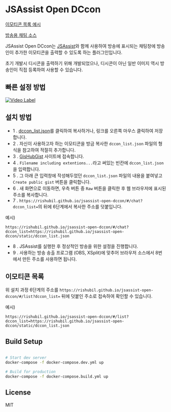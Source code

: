 JSAssist Open DCcon
===

[이모티콘 목록 예시](https://rishubil.github.io/jsassist-open-dccon/#/list?dccon_list=https://rishubil.github.io/jsassist-open-dccon/static/dccon_list.json)

[방송용 채팅 소스](https://rishubil.github.io/jsassist-open-dccon/#/chat?dccon_list=https://rishubil.github.io/jsassist-open-dccon/static/dccon_list.json)

JSAssist Open DCcon는 [JSAssist](http://js-almighty.com/jsassist/)와 함께 사용하여 방송에 표시되는 채팅창에 방송인이 추가한 이모티콘을 출력할 수 있도록 하는 플러그인입니다.

초기 개발시 디시콘을 출력하기 위해 개발되었으나, 디시콘이 아닌 일반 이미지 역시 방송인이 직접 등록하여 사용할 수 있습니다.

## 빠른 설정 방법

[![Video Label](http://img.youtube.com/vi/g8UXUX1302U/0.jpg)](https://youtu.be/g8UXUX1302U?t=0s) 

## 설치 방법

- 1 . [dccon_list.json](https://rishubil.github.io/jsassist-open-dccon/static/dccon_list.json)를 클릭하여 복사하거나, 링크를 오른쪽 마우스 클릭하여 저장합니다.
- 2 . 자신이 사용하고자 하는 이모티콘을 방금 복사한 `dccon_list.json` 파일의 형식을 참고하여 적절히 추가합니다.
- 3 . [GisHubGist](https://gist.github.com/) 사이트에 접속합니다.
- 4 . `Filename including extentions...`라고 써있는 빈칸에 `dccon_list.json`을 입력합니다.
- 5 . 그 아래 큰 입력창에 작성해두었던 `dccon_list.json` 파일의 내용을 붙여넣고 `Create public gist` 버튼을 클릭합니다.
- 6 . 새 화면으로 이동하면, 우측 버튼 중 `Raw` 버튼을 클릭한 후 웹 브라우저에 표시된 주소를 복사합니다.
- 7 . `https://rishubil.github.io/jsassist-open-dccon/#/chat?dccon_list=`의 뒤에 6단계에서 복사한 주소를 덧붙입니다.

예시)
```
https://rishubil.github.io/jsassist-open-dccon/#/chat?dccon_list=https://rishubil.github.io/jsassist-open-dccon/static/dccon_list.json
```

- 8 . JSAssist를 실행한 후 정상적인 방송을 위한 설정을 진행합니다.
- 9 . 사용하는 방송 송출 프로그램 (OBS, XSplit)에 맞추어 브라우저 소스에서 8번에서 만든 주소를 사용하면 됩니다.

## 이모티콘 목록

위 설치 과정 6단계의 주소를 `https://rishubil.github.io/jsassist-open-dccon/#/list?dccon_list=` 뒤에 덧붙인 주소로 접속하여 확인할 수 있습니다.

예시)
```
https://rishubil.github.io/jsassist-open-dccon/#/list?dccon_list=https://rishubil.github.io/jsassist-open-dccon/static/dccon_list.json
```

## Build Setup

``` bash

# Start dev server
docker-compose -f docker-compose.dev.yml up

# Build for production
docker-compose -f docker-compose.build.yml up
```

## License

MIT
